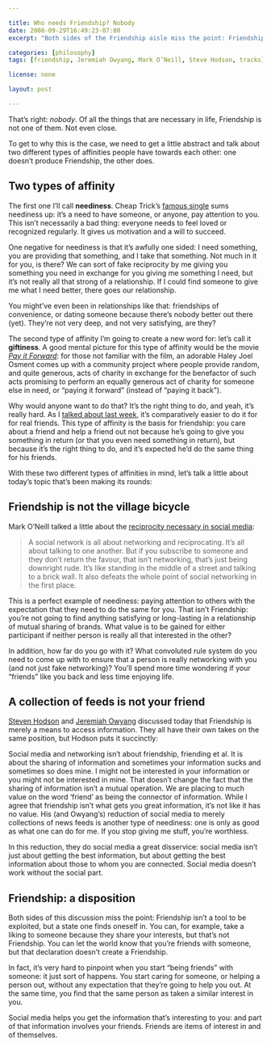 ```yaml
---

title: Who needs Friendship? Nobody
date: 2008-09-29T16:49:23-07:00
excerpt: "Both sides of the Friendship aisle miss the point: Friendship is a disposition one finds oneself in, not something to strive for."

categories: [philosophy]
tags: [friendship, Jeremiah Owyang, Mark O’Neill, Steve Hodson, tracks]

license: none

layout: post

---
```


That’s right: *nobody*. Of all the things that are necessary in life, Friendship is not one of them. Not even close.

To get to why this is the case, we need to get a little abstract and talk about two different types of affinities people have towards each other: one doesn’t produce Friendship, the other does.

## Two types of affinity

The first one I’ll call **neediness**. Cheap Trick’s [famous single][1] sums neediness up: it’s a need to have someone, or anyone, pay attention to you. This isn’t necessarily a bad thing: everyone needs to feel loved or recognized regularly. It gives us motivation and a will to succeed.

One negative for neediness is that it’s awfully one sided: I need something, you are providing that something, and I take that something. Not much in it for you, is there? We can sort of fake reciprocity by me giving you something you need in exchange for you giving me something I need, but it’s not really all that strong of a relationship. If I could find someone to give me what I need better, there goes our relationship.

You might’ve even been in relationships like that: friendships of convenience, or dating someone because there’s nobody better out there (yet). They’re not very deep, and not very satisfying, are they?

The second type of affinity I’m going to create a new word for: let’s call it **giftiness**. A good mental picture for this type of affinity would be the movie [*Pay it Forward*][2]: for those not familiar with the film, an adorable Haley Joel Osment comes up with a community project where people provide random, and quite generous, acts of charity in exchange for the benefactor of such acts promising to perform an equally generous act of charity for someone else in need, or “paying it forward” (instead of “paying it back”).

Why would anyone want to do that? It’s the right thing to do, and yeah, it’s really hard. As I [talked about last week][3], it’s comparatively easier to do it for for real friends. This type of affinity is the basis for friendship: you care about a friend and help a friend out not because he’s going to give you something in return (or that you even need something in return), but because it’s the right thing to do, and it’s expected he’d do the same thing for his friends.

With these two different types of affinities in mind, let’s talk a little about today’s topic that’s been making its rounds:

## Friendship is not the village bicycle

Mark O’Neill talked a little about the [reciprocity necessary in social media][4]:

> A social network is all about networking and reciprocating. It’s all about talking to one another. But if you subscribe to someone and they don’t return the favour, that isn’t networking, that’s just being downright rude. It’s like standing in the middle of a street and talking to a brick wall. It also defeats the whole point of social networking in the first place.

This is a perfect example of neediness: paying attention to others with the expectation that they need to do the same for you. That isn’t Friendship: you’re not going to find anything satisfying or long-lasting in a relationship of mutual sharing of brands. What value is to be gained for either participant if neither person is really all that interested in the other?

In addition, how far do you go with it? What convoluted rule system do you need to come up with to ensure that a person is really networking with you (and not just fake networking)? You’ll spend more time wondering if your “friends” like you back and less time enjoying life.

## A collection of feeds is not your friend

[Steven Hodson][5] and [Jeremiah Owyang][6] discussed today that Friendship is merely a means to access information. They all have their own takes on the same position, but Hodson puts it succinctly:

Social media and networking isn’t about friendship, friending et al. It is about the sharing of information and sometimes your information sucks and sometimes so does mine. I might not be interested in your information or you might not be interested in mine. That doesn’t change the fact that the sharing of information isn’t a mutual operation. We are placing to much value on the word ‘friend’ as being the connector of information.
While I agree that friendship isn’t what gets you great information, it’s not like it has no value. His (and Owyang’s) reduction of social media to merely collections of news feeds is another type of neediness: one is only as good as what one can do for me. If you stop giving me stuff, you’re worthless.

In this reduction, they do social media a great disservice: social media isn’t just about getting the best information, but about getting the best information about those to whom you are connected. Social media doesn’t work without the social part.

## Friendship: a disposition

Both sides of this discussion miss the point: Friendship isn’t a tool to be exploited, but a state one finds oneself in. You can, for example, take a liking to someone because they share your interests, but that’s not Friendship. You can let the world know that you’re friends with someone, but that declaration doesn’t create a Friendship.

In fact, it’s very hard to pinpoint when you start “being friends” with someone: it just sort of happens. You start caring for someone, or helping a person out, without any expectation that they’re going to help you out. At the same time, you find that the same person as taken a similar interest in you.

Social media helps you get the information that’s interesting to you: and part of that information involves your friends. Friends are items of interest in and of themselves.

[1]: http://en.wikipedia.org/wiki/I_Want_You_to_Want_Me "Wikipedia article on Cheap Trick’s “I Want You To Want Me"
[2]: http://www.imdb.com/title/tt0223897/ "IMDB entry for Pay It Forward"
[3]: http://marktrapp.com/blog/2008/09/23/friendship-digital-world-part-2 "Friendship in the Digital World: Part 2"
[4]: http://nowsourcing.com/blog/2008/09/29/friendfeed-is-all-about-friends-who-reciprocate/ "Friendfeed Is All About Friends Who Reciprocate"
[5]: http://www.shootingatbubbles.com/archives/dont-guilt-me-into-being-a-friend/ "Don’t Guilt Me Into Being A Friend"
[6]: http://www.web-strategist.com/blog/2008/09/29/why-friending-will-be-an-obsolete/ "Why ‘Friending’ Will Be Obsolete"
